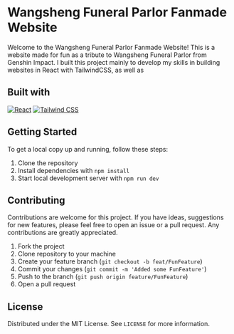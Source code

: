 # Wangsheng Funeral Parlor Fanmade Website

Welcome to the Wangsheng Funeral Parlor Fanmade Website! This is a website made for fun as a tribute to Wangsheng Funeral Parlor from Genshin Impact. I built this project mainly to develop my skills in building websites in React with TailwindCSS, as well as 

## Built with

[![React](https://img.shields.io/badge/React-61DAFB?style=for-the-badge&logo=react&logoColor=white)](https://reactjs.org/)
[![Tailwind CSS](https://img.shields.io/badge/Tailwind_CSS-38B2AC?style=for-the-badge&logo=tailwind-css&logoColor=white)](https://tailwindcss.com/)

## Getting Started

To get a local copy up and running, follow these steps:

1. Clone the repository
2. Install dependencies with `npm install`
3. Start local development server with `npm run dev`


## Contributing

Contributions are welcome for this project. If you have ideas, suggestions for new features, please feel free to open an issue or a pull request. Any contributions are greatly appreciated.

1. Fork the project
2. Clone repository to your machine
3. Create your feature branch (`git checkout -b feat/FunFeature`)
4. Commit your changes (`git commit -m 'Added some FunFeature'`)
5. Push to the branch (`git push origin feature/FunFeature`)
6. Open a pull request

## License

Distributed under the MIT License. See `LICENSE` for more information.